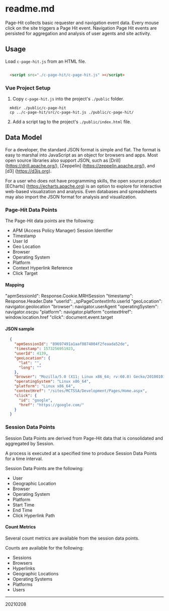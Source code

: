 # readme.md
Page-Hit collects basic requester and navigation event data.  Every mouse click on the site triggers a Page Hit event.  Navigation Page Hit events are persisted for aggregation and analysis of user agents and site activity.

## Usage
Load `c-page-hit.js` from an HTML file.

``` html

  <script src="./c-page-hit/c-page-hit.js" ></script>

```

### Vue Project Setup

1. Copy `c-page-hit.js` into the project's `./public` folder.

``` 
  mkdir ./public/c-page-hit
  cp ../c-page-hit/src/c-page-hit.js ./public/c-page-hit/

```
2. Add a script tag to the project's `./public/index.html` file.

## Data Model
For a developer, the standard JSON format is simple and flat.  The format is easy to marshal into JavaScript as an object for browsers and apps.  Most open source libraries also support JSON, such as [Drill] (https://drill.apache.org/), [Zeppelin] (https://zeppelin.apache.org/), and [d3] (https://d3js.org).  

For a user who does not have programming skills, the open source product [ECharts] (https://echarts.apache.org) is an option to explore for interactive web-based visualization and analysis.  Even databases and spreadsheets may also import the JSON format for analysis and visualization.

### Page-Hit Data Points
The Page-Hit data points are the following:

 * APM (Access Policy Manager) Session Identifier
 * Timestamp
 * User Id
 * Geo Location
 * Browser
 * Operating System
 * Platform
 * Context Hyperlink Reference
 * Click Target

#### Mapping

  "apmSessionId":     Response.Cookie.MRHSession
  "timestamp":        Response.Header.Date
  "userId":           _spPageContextInfo.userId
  "geoLocation":      navigator.geolocation
  "browser":          navigator.userAgent
  "operatingSystem":  navigator.oscpu
  "platform":         navigator.platform
  "contextHref":      window.location.href
  "click":            document.event.target

#### JSON sample

``` json
  {
    "apmSessionId": "89697491a1aaf0874004f2feaada52de",
    "timestamp": 1573256951923,
    "userId": 4139,
    "geoLocation": {
      "lat": "", 
      "long": ""
    },
    "browser": "Mozilla/5.0 (X11; Linux x86_64; rv:60.0) Gecko/20100101 Firefox/60.0",
    "operatingSystem": "Linux x86_64",
    "platform": "Linux x86_64",
    "contextHref": "/sites/MCTSSA/Development/Pages/Home.aspx",
    "click": {
      "id": "google",
      "href": "https://google.com/"
    }
  }
```

### Session Data Points
Session Data Points are derived from Page-Hit data that is consolidated and aggregated by Session.

A process is executed at a specified time to produce Session Data Points for a time interval.

Session Data Points are the following:

 * User
 * Geographic Location
 * Browser
 * Operating System
 * Platform
 * Start Time
 * End Time
 * Click Hyperlink Path

#### Count Metrics
Several count metrics are available from the session data points.

Counts are available for the following:

  * Sessions
  * Browsers
  * Hyperlinks
  * Geographic Locations
  * Operating Systems
  * Platforms
  * Users

---
20210208
